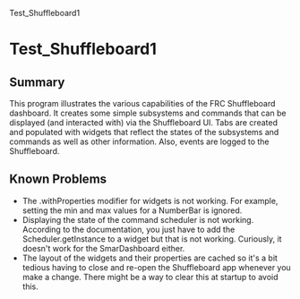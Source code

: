 Test_Shuffleboard1

# Test_Shuffleboard1

## Summary
This program illustrates the various capabilities of the FRC Shuffleboard dashboard.  It creates some simple subsystems and commands that can be displayed (and interacted with) via the Shuffleboard UI.  Tabs are created and populated with widgets that reflect the states of the subsystems and commands as well as other information. Also, events are logged to the Shuffleboard.

## Known Problems
* The .withProperties modifier for widgets is not working.  For example, setting the min and max values for a NumberBar is ignored.
* Displaying the state of the command scheduler is not working. According to the documentation, you just have to add the Scheduler.getInstance to a widget but that is not working. Curiously, it doesn't work for the SmarDashboard either.
* The layout of the widgets and their properties are cached so it's a bit tedious having to close and re-open the Shuffleboard app whenever you make a change.  There might be a way to clear this at startup to avoid this.
